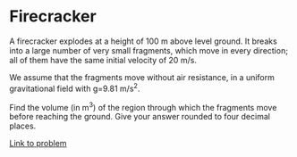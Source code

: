 # Firecracker

<p>
A firecracker explodes at a height of 100 m above level ground. It breaks into a large number of very small fragments, which move in every direction; all of them have the same initial velocity of 20 m/s.
</p>
<p>
We assume that the fragments move without air resistance, in a uniform gravitational field with g=9.81 m/s<sup>2</sup>.
</p>
<p>
Find the volume (in m<sup>3</sup>) of the region through which the fragments move before reaching the ground. 
Give your answer rounded to four decimal places.
</p>




[Link to problem](https://projecteuler.net/problem=317)

